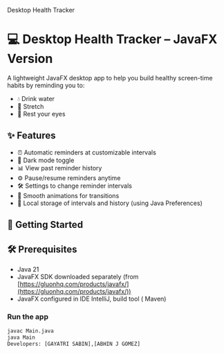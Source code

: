 Desktop Health Tracker


# 💻 Desktop Health Tracker – JavaFX Version

A lightweight JavaFX desktop app to help you build healthy screen-time habits by reminding you to:
- 💧 Drink water
- 🤸 Stretch
- 👀 Rest your eyes

## ✨ Features

- ⏰ Automatic reminders at customizable intervals
- 🌙 Dark mode toggle
- 📊 View past reminder history
- ⚙ Pause/resume reminders anytime
- 🛠 Settings to change reminder intervals
- 🎯 Smooth animations for transitions
- 🧠 Local storage of intervals and history (using Java Preferences)



## 🚀 Getting Started

## 🛠 Prerequisites

- Java 21
- JavaFX SDK downloaded separately (from [https://gluonhq.com/products/javafx/](https://gluonhq.com/products/javafx/))
- JavaFX configured in  IDE IntelliJ, build tool ( Maven)

### Run the app
```bash
javac Main.java
java Main
Developers: [GAYATRI SABIN],[ABHIN J GOMEZ]
